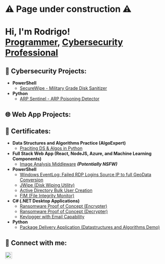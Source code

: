 <h1>⚠️ Page under construction ⚠️</h1>
<h1>Hi, I'm Rodrigo! <br/><a href="https://github.com/RodrigoCossi">Programmer</a>, <a href="https://www.linkedin.com/in/rodrigo-cossi-867679162/">Cybersecurity Professional</a></h1>

<h2>🔐 Cybersecurity Projects:</h2>

- <b>PowerShell</b>
  - [SecureWipe - Military Grade Disk Sanitizer](https://github.com/RodrigoCossi/SecureWipe)
- <b>Python</b>
  - [ARP Sentinel - ARP Poisoning Detector](https://github.com/RodrigoCossi/ARP-Sentinel)

<h2>🌐 Web App Projects:</h2>



<h2> 📜 Certificates:</h2>

- <b>Data Structures and Algorithms Practice (AlgoExpert)</b>
  - [Praciting DS & Algos in Python](https://github.com/joshmadakor1/Algorithms-Practice)
- <b>Full Stack Web App (React, NodeJS, Azure, and Machine Learning Components)</b>
  - [Image Analysis Middleware](https://github.com/joshmadakor1/4chan-Image-Analysis-Middleware-C964) <b><i>(Potentially NSFW)</b></i>
- <b>PowerShell</b>
  - [Windows EventLog: Failed RDP Logins Source IP to full GeoData Conversion](https://github.com/joshmadakor1/Sentinel-Lab)
  - [JWipe (Disk Wiping Utility)](https://github.com/joshmadakor1/Jwipe.PowerShell)
  - [Active Directory Bulk User Creation](https://github.com/joshmadakor1/AD_PS)
  - [FIM (File Integrity Monitor)](https://github.com/joshmadakor1/PowerShell-Integrity-FIM)
- <b>C# (.NET Desktop Applications)</b>
  - [Ransomware Proof of Concept (Encrypter)](https://github.com/joshmadakor1/EncrypterPOC)
  - [Ransomware Proof of Concept (Decrypter)](https://github.com/joshmadakor1/DecrypterPOC)
  - [Keylogger with Email Capability](https://github.com/joshmadakor1/Key-Logger-With-Email)
- <b>Python</b>
  - [Package Delivery Application (Datastructures and Algorithms Demo)](https://github.com/joshmadakor1/Package-Delivery-Pathfinding-Algorithm)

<h2> 🤳 Connect with me:</h2>

[<img align="left" alt="RodrigoCossi | LinkedIn" width="22px" src="https://cdn.jsdelivr.net/npm/simple-icons@v3/icons/linkedin.svg" />][linkedin]

[linkedin]: https://linkedin.com/in/rodrigo-cossi-867679162


